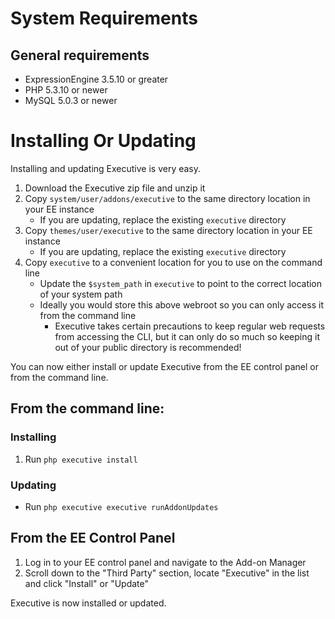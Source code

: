 # System Requirements

## General requirements

- ExpressionEngine 3.5.10 or greater
- PHP 5.3.10 or newer
- MySQL 5.0.3 or newer

# Installing Or Updating

Installing and updating Executive is very easy.

1. Download the Executive zip file and unzip it
2. Copy `system/user/addons/executive` to the same directory location in your EE instance
    - If you are updating, replace the existing `executive` directory
3. Copy `themes/user/executive` to the same directory location in your EE instance
    - If you are updating, replace the existing `executive` directory
4. Copy `executive` to a convenient location for you to use on the command line
    - Update the `$system_path` in `executive` to point to the correct location of your system path
    - Ideally you would store this above webroot so you can only access it from the command line
        - Executive takes certain precautions to keep regular web requests from accessing the CLI, but it can only do so much so keeping it out of your public directory is recommended!

You can now either install or update Executive from the EE control panel or from the command line.

## From the command line:

### Installing

1. Run `php executive install`

### Updating

- Run `php executive executive runAddonUpdates`

## From the EE Control Panel

1. Log in to your EE control panel and navigate to the Add-on Manager
2. Scroll down to the "Third Party" section, locate "Executive" in the list and click "Install" or "Update"

Executive is now installed or updated.
